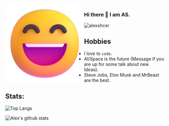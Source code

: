 <img src="https://github.com/microsoft/fluentui-emoji/blob/main/assets/Grinning%20face%20with%20smiling%20eyes/3D/grinning_face_with_smiling_eyes_3d.png?raw=true" align="left" width="250" alt="Smile"/>

### Hi there 👋 I am AS.
<p align="left"> <img src="https://komarev.com/ghpvc/?username=alexshcer" alt="alexshcer" /> </p>



## Hobbies 
* I love to `code`.
* AI/Space is the future (Message if you are up for some talk about new Ideas).
* Steve Jobs, Elon Musk and MrBeast are the best.

## Stats:
![Top Langs](https://github-readme-stats.vercel.app/api/top-langs/?username=alexshcer)

![Alex's github stats](https://github-readme-stats.vercel.app/api?username=alexshcer)

